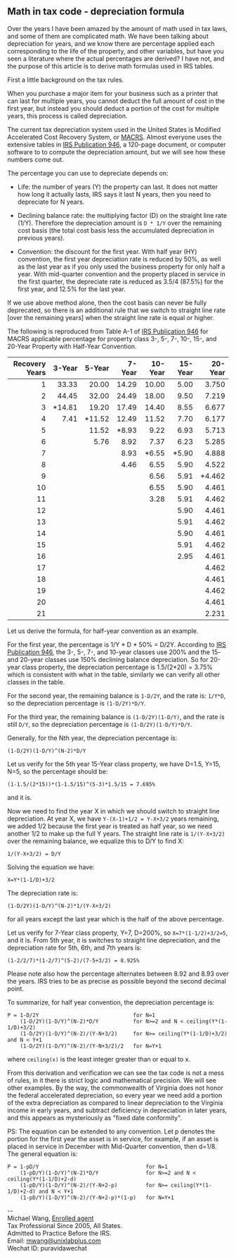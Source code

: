 ## Math in tax code - depreciation formula

Over the years I have been amazed by the amount of math used in tax
laws, and some of them are complicated math. We have been talking about
depreciation for years, and we know there are percentage applied each
corresponding to the life of the property, and other variables, but have
you seen a literature where the actual percentages are derived? I have
not, and the purpose of this article is to derive math formulas used in
IRS tables.

First a little background on the tax rules.

When you purchase a major item for your business such as a printer that
can last for multiple years, you cannot deduct the full amount of cost
in the first year, but instead you should deduct a portion of the cost
for multiple years, this process is called depreciation.

The current tax depreciation system used in the United States is Modified
Accelerated Cost Recovery System, or [MACRS](https://en.wikipedia.org/wiki/MACRS). Almost everyone uses
the extensive tables in [IRS Publication 946](https://www.irs.gov/pub/irs-pdf/p946.pdf), a 120-page document,
or computer software to to compute the depreciation amount, but we will
see how these numbers come out.

The percentage you can use to depreciate depends on:

- Life: the number of years (Y) the property can last. It does not matter
how long it actually lasts, IRS says it last N years, then you need to
depreciate for N years.

- Declining balance rate: the multiplying factor (D) on the straight line rate (1/Y).
Therefore the depreciation amount is `D * 1/Y` over the remaining cost basis (the total cost basis less the accumulated depreciation in previous years).

- Convention: the discount for the first year. With half year (HY)
convention, the first year depreciation rate is reduced by 50%, as well
as the last year as if you only used the business property for only half
a year. With mid-quarter convention and the property placed in service
in the first quarter, the depreciate rate is reduced as 3.5/4 (87.5%)
for the first year, and 12.5% for the last year.

If we use above method alone, then the cost basis can never be fully
deprecated, so there is an additional rule that we switch to straight line rate
[over the remaining years] when the straight line rate is equal or higher.

The following is reproduced from Table A-1 of [IRS Publication 946](https://www.irs.gov/pub/irs-pdf/p946.pdf) for MACRS
applicable percentage for property class 3-, 5-, 7-, 10-, 15-, and
20-Year Property with Half-Year Convention.

Recovery Years | 3-Year | 5-Year | 7-Year | 10-Year | 15-Year | 20-Year
---:           | ---:   | ---:   | ---:   | ---:    | ---:    | ---:
1  |     33.33  |  20.00   | 14.29  |  10.00  |   5.00   |   3.750
2  |     44.45  |  32.00   | 24.49  |  18.00  |   9.50   |   7.219
3  |   \*14.81  |  19.20   | 17.49  |  14.40  |   8.55   |   6.677
4  |      7.41  |\*11.52   | 12.49  |  11.52  |   7.70   |   6.177
5  |            |  11.52   |\*8.93  |   9.22  |   6.93   |   5.713
6  |            |   5.76   |  8.92  |   7.37  |   6.23   |   5.285
7  |            |          |  8.93  | \*6.55  | \*5.90   |   4.888
8  |            |          |  4.46  |   6.55  |   5.90   |   4.522
9  |            |          |        |   6.56  |   5.91   | \*4.462
10 |            |          |        |   6.55  |   5.90   |   4.461
11 |            |          |        |   3.28  |   5.91   |   4.462
12 |            |          |        |         |   5.90   |   4.461
13 |            |          |        |         |   5.91   |   4.462
14 |            |          |        |         |   5.90   |   4.461
15 |            |          |        |         |   5.91   |   4.462
16 |            |          |        |         |   2.95   |   4.461
17 |            |          |        |         |          |   4.462
18 |            |          |        |         |          |   4.461
19 |            |          |        |         |          |   4.462
20 |            |          |        |         |          |   4.461
21 |            |          |        |         |          |   2.231

Let us derive the formula, for half-year convention as an example.

For the first year, the percentage is 1/Y * D * 50% = D/2Y. According
to [IRS Publication 946](https://www.irs.gov/pub/irs-pdf/p946.pdf), the 3-, 5-, 7-, and 10-year classes use 200%
and the 15- and 20-year classes use 150% declining balance depreciation.
So for 20-year class property, the depreciation percentage is 1.5/(2\*20)
= 3.75% which is consistent with what in the table, similarly we can
verify all other classes in the table.

For the second year, the remaining balance is `1-D/2Y`, and the rate is:
`1/Y*D`, so the depreciation percentage is `(1-D/2Y)*D/Y`.

For the third year, the remaining balance is `(1-D/2Y)(1-D/Y)`, and the
rate is still `D/Y`, so the depreciation percentage is `(1-D/2Y)(1-D/Y)*D/Y`.

Generally, for the Nth year, the depreciation percentage is:

```
(1-D/2Y)(1-D/Y)^(N-2)*D/Y
```

Let us verify for the 5th year 15-Year class
property, we have D=1.5, Y=15, N=5, so the percentage should be:

```
(1-1.5/(2*15))*(1-1.5/15)^(5-3)*1.5/15 = 7.695%
```

and it is.

Now we need to find the year X in which we should switch to straight line
depreciation. At year X, we have `Y-(X-1)+1/2 = Y-X+3/2` years remaining,
we added 1/2 because the first year is treated as half year, so we
need another 1/2 to make up the full Y years. The straight line rate is
`1/(Y-X+3/2)` over the remaining balance, we equalize this to D/Y to find X:

```
1/(Y-X+3/2) = D/Y
```

Solving the equation we have:

```
X=Y*(1-1/D)+3/2
```

The depreciation rate is:

```
(1-D/2Y)(1-D/Y)^(N-2)*1/(Y-X+3/2)
```

for all years except the last year which is the half of the above percentage.

Let us verify for 7-Year class property, Y=7, D=200%, so
`X=7*(1-1/2)+3/2=5`, and it is. From 5th year, it is switches to straight
line depreciation, and the depreciation rate for 5th, 6th, and 7th
years is:

```
(1-2/2/7)*(1-2/7)^(5-2)/(7-5+3/2) = 8.925%
```

Please note also how the percentage alternates between 8.92 and 8.93
over the years. IRS tries to be as precise as possible beyond the second
decimal point.

To summarize, for half year convention, the depreciation percentage is:

```
P = 1-D/2Y                              for N=1
    (1-D/2Y)(1-D/Y)^(N-2)*D/Y           for N>=2 and N < ceiling(Y*(1-1/D)+3/2)
    (1-D/2Y)(1-D/Y)^(N-2)/(Y-N+3/2)     for N>= ceiling(Y*(1-1/D)+3/2) and N < Y+1
    (1-D/2Y)(1-D/Y)^(N-2)/(Y-N+3/2)/2   for N=Y+1
```
 
where `ceiling(x)` is the least integer greater than or equal to x.

From this derivation and verification we can see the tax code is not a
mess of rules, in it there is strict logic and mathematical precision.
We will see other examples. By the way, the commonwealth of Virginia does
not honor the federal accelerated depreciation, so every year we need add
a portion of the extra depreciation as compared to linear depreciation to the Virginia income in early
years, and subtract deficiency in depreciation in later years, and this appears as mysteriously as
"fixed date conformity".

PS: The equation can be extended to any convention. Let p denotes the portion
for the first year the asset is in service, for example, if an asset is placed
in service in December with Mid-Quarter convention, then d=1/8. The general
equation is:

```
P = 1-pD/Y                                  for N=1
    (1-pD/Y)(1-D/Y)^(N-2)*D/Y               for N>=2 and N < ceiling(Y*(1-1/D)+2-d)
    (1-pD/Y)(1-D/Y)^(N-2)/(Y-N+2-p)         for N>= ceiling(Y*(1-1/D)+2-d) and N < Y+1
    (1-pD/Y)(1-D/Y)^(N-2)/(Y-N+2-p)*(1-p)   for N=Y+1
```

--  
Michael Wang, [Enrolled agent](https://en.wikipedia.org/wiki/Enrolled_agent)  
Tax Professional Since 2005, All States.  
Admitted to Practice Before the IRS.  
Email: mwang@unixlabplus.com  
Wechat ID: puravidawechat  
